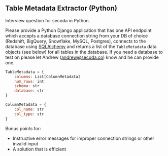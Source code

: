 ## Table Metadata Extractor (Python)
Interview question for secoda in Python. 

Please provide a Python Django application that has one API endpoint which accepts a database connection string from your DB of choice (Redshift, BigQuery, Snowflake, MySQL, Postgres), connects to the database using [SQLAlchemy](https://docs.sqlalchemy.org/en/14/) and returns a list of the `TableMetadata` data objects (see below) for all tables in the database. If you need a database to test on please let Andrew (andrew@secoda.co) know and he can provide one.

```jsx
TableMetadata = {
	columns: List[ColumnMetadata]
	num_rows: int
	schema: str
	database: str
}

ColumnMetadata = {
	col_name: str
	col_type: str
}
```

Bonus points for:

- Instructive error messages for improper connection strings or other invalid input
- A solution that is efficient